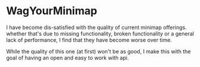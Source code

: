 # WagYourMinimap

I have become dis-satisfied with the quality of current minimap offerings. whether that's due to missing functionality,
broken functionality or a general lack of performance, I find that they have become worse over time.

While the quality of this one (at first) won't be as good, I make this with the goal of having an open and easy to work
with api.

